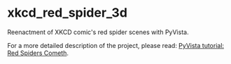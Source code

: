 # xkcd_red_spider_3d

Reenactment of XKCD comic's red spider scenes with PyVista.

For a more detailed description of the project, please read: [PyVista tutorial: Red Spiders Cometh](https://ikding.github.io/pyvista-red-spiders-cometh.html).

